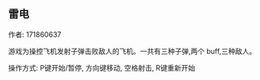 
## 雷电

作者: 171860637

游戏为操控飞机发射子弹击败敌人的飞机。一共有三种子弹,两个 buff,三种敌人。

操作方式: P键开始/暂停, 方向键移动, 空格射击, R键重新开始
